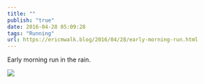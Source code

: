 ```yaml
---
title: ""
publish: "true"
date: 2016-04-28 05:09:28
tags: "Running"
url: https://ericmwalk.blog/2016/04/28/early-morning-run.html
---
```


Early morning run in the rain.

![](https://ericmwalk.blog/uploads/2022/6ba4931927.jpg)
